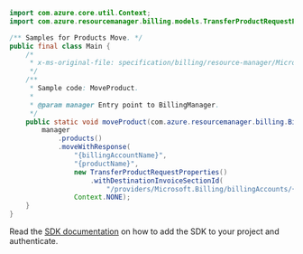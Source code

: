 ```java
import com.azure.core.util.Context;
import com.azure.resourcemanager.billing.models.TransferProductRequestProperties;

/** Samples for Products Move. */
public final class Main {
    /*
     * x-ms-original-file: specification/billing/resource-manager/Microsoft.Billing/stable/2020-05-01/examples/MoveProduct.json
     */
    /**
     * Sample code: MoveProduct.
     *
     * @param manager Entry point to BillingManager.
     */
    public static void moveProduct(com.azure.resourcemanager.billing.BillingManager manager) {
        manager
            .products()
            .moveWithResponse(
                "{billingAccountName}",
                "{productName}",
                new TransferProductRequestProperties()
                    .withDestinationInvoiceSectionId(
                        "/providers/Microsoft.Billing/billingAccounts/{billingAccountName}/billingProfiles/{billingProfileName}/invoiceSections/{newInvoiceSectionName}"),
                Context.NONE);
    }
}
```

Read the [SDK documentation](https://github.com/Azure/azure-sdk-for-java/blob/azure-resourcemanager-billing_1.0.0-beta.2/sdk/billing/azure-resourcemanager-billing/README.md) on how to add the SDK to your project and authenticate.
